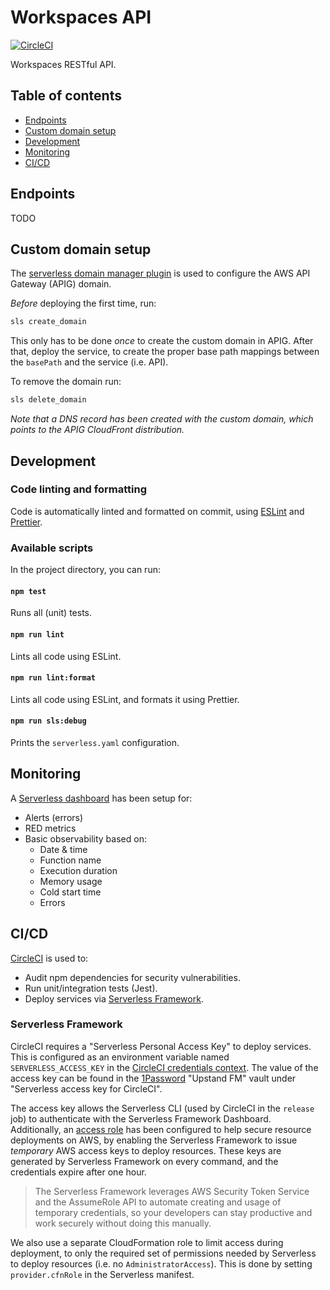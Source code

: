 # Workspaces API

[![CircleCI](https://circleci.com/gh/upstandfm/workspaces-api.svg?style=svg)](https://circleci.com/gh/upstandfm/workspaces-api)

Workspaces RESTful API.

## Table of contents

- [Endpoints](#endpoints)
- [Custom domain setup](#custom-domain-setup)
- [Development](#development)
- [Monitoring](#monitoring)
- [CI/CD](#cicd)

## Endpoints

TODO

## Custom domain setup

The [serverless domain manager plugin](https://github.com/amplify-education/serverless-domain-manager#readme) is used to configure the AWS API Gateway (APIG) domain.

_Before_ deploying the first time, run:

```sh
sls create_domain
```

This only has to be done _once_ to create the custom domain in APIG. After that, deploy the service, to create the proper base path mappings between the `basePath` and the service (i.e. API).

To remove the domain run:

```sh
sls delete_domain
```

_Note that a DNS record has been created with the custom domain, which points to the APIG CloudFront distribution._

## Development

### Code linting and formatting

Code is automatically linted and formatted on commit, using [ESLint](https://eslint.org/) and [Prettier](https://prettier.io/).

### Available scripts

In the project directory, you can run:

#### `npm test`

Runs all (unit) tests.

#### `npm run lint`

Lints all code using ESLint.

#### `npm run lint:format`

Lints all code using ESLint, and formats it using Prettier.

#### `npm run sls:debug`

Prints the `serverless.yaml` configuration.

## Monitoring

A [Serverless dashboard](https://dashboard.serverless.com/tenants/upstandfm/applications/workspaces-api/services/workspaces-api/stage/prod/region/eu-central-1#service-overview=overview) has been setup for:

- Alerts (errors)
- RED metrics
- Basic observability based on:
  - Date & time
  - Function name
  - Execution duration
  - Memory usage
  - Cold start time
  - Errors

## CI/CD

[CircleCI](https://circleci.com/gh/organizations/upstandfm) is used to:

- Audit npm dependencies for security vulnerabilities.
- Run unit/integration tests (Jest).
- Deploy services via [Serverless Framework](https://serverless.com).

### Serverless Framework

CircleCI requires a "Serverless Personal Access Key" to deploy services. This is configured as an environment variable named `SERVERLESS_ACCESS_KEY` in the [CircleCI credentials context](https://circleci.com/gh/organizations/upstandfm/settings#contexts/400c57df-2f9a-46e3-88d8-dd598b88fd19).
The value of the access key can be found in the [1Password](https://1password.com/) "Upstand FM" vault under "Serverless access key for CircleCI".

The access key allows the Serverless CLI (used by CircleCI in the `release` job) to authenticate with the Serverless Framework Dashboard.<br/>
Additionally, an [access role](https://serverless.com/framework/docs/dashboard/access-roles/) has been configured to help secure resource deployments on AWS, by enabling the Serverless Framework to issue _temporary_ AWS access keys to deploy resources. These keys are generated by Serverless Framework on every command, and the credentials expire after one hour.

> The Serverless Framework leverages AWS Security Token Service and the AssumeRole API to automate creating and usage of temporary credentials, so your developers can stay productive and work securely without doing this manually.

We also use a separate CloudFormation role to limit access during deployment, to only the required set of permissions needed by Serverless to deploy resources (i.e. no `AdministratorAccess`). This is done by setting `provider.cfnRole` in the Serverless manifest.
